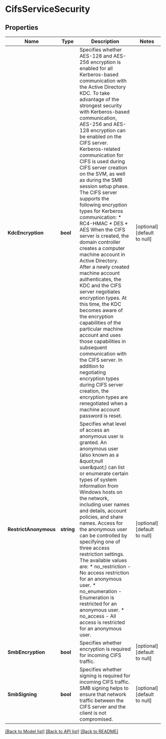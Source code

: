 # CifsServiceSecurity

## Properties
Name | Type | Description | Notes
------------ | ------------- | ------------- | -------------
**KdcEncryption** | **bool** | Specifies whether AES-128 and AES-256 encryption is enabled for all Kerberos-based communication with the Active Directory KDC. To take advantage of the strongest security with Kerberos-based communication, AES-256 and AES-128 encryption can be enabled on the CIFS server. Kerberos-related communication for CIFS is used during CIFS server creation on the SVM, as well as during the SMB session setup phase. The CIFS server supports the following encryption types for Kerberos communication:     * RC4-HMAC     * DES     * AES When the CIFS server is created, the domain controller creates a computer machine account in Active Directory. After a newly created machine account authenticates, the KDC and the CIFS server negotiates encryption types. At this time, the KDC becomes aware of the encryption capabilities of the particular machine account and uses those capabilities in subsequent communication with the CIFS server. In addition to negotiating encryption types during CIFS server creation, the encryption types are renegotiated when a machine account password is reset.  | [optional] [default to null]
**RestrictAnonymous** | **string** | Specifies what level of access an anonymous user is granted. An anonymous user (also known as a \&quot;null user\&quot;) can list or enumerate certain types of system information from Windows hosts on the network, including user names and details, account policies, and share names. Access for the anonymous user can be controlled by specifying one of three access restriction settings.  The available values are:  * no_restriction   - No access restriction for an anonymous user.  * no_enumeration   - Enumeration is restricted for an anonymous user.  * no_access        - All access is restricted for an anonymous user.  | [optional] [default to null]
**SmbEncryption** | **bool** | Specifies whether encryption is required for incoming CIFS traffic. | [optional] [default to null]
**SmbSigning** | **bool** | Specifies whether signing is required for incoming CIFS traffic. SMB signing helps to ensure that network traffic between the CIFS server and the client is not compromised.  | [optional] [default to null]

[[Back to Model list]](../README.md#documentation-for-models) [[Back to API list]](../README.md#documentation-for-api-endpoints) [[Back to README]](../README.md)


